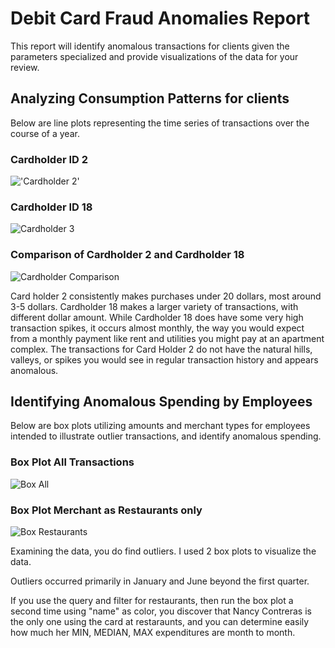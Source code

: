 # Debit Card Fraud Anomalies Report

This report will identify anomalous transactions for clients given the parameters specialized and provide visualizations of the data for your review.

## Analyzing Consumption Patterns for clients
Below are line plots representing the time series of transactions over the course of a year.

### Cardholder ID 2
!['Cardholder 2'](Images/bokeh_plot(1))

### Cardholder ID 18
![Cardholder 3](Images/bokeh_plot(2))

### Comparison of Cardholder 2 and Cardholder 18
![Cardholder Comparison](Images/bokeh_plot(3))

Card holder 2 consistently makes purchases under 20 dollars, most around 3-5 dollars. Cardholder 18 makes a larger variety of transactions, with different dollar amount. While Cardholder 18 does have some very high transaction spikes, it occurs almost monthly, the way you would expect from a monthly payment like rent and utilities you might pay at an apartment complex. The transactions for Card Holder 2 do not have the natural hills, valleys, or spikes you would see in regular transaction history and appears anomalous.

## Identifying Anomalous Spending by Employees

Below are box plots utilizing amounts and merchant types for employees intended to illustrate outlier transactions, and identify anomalous spending.

### Box Plot All Transactions
![Box All](Images/newplot(1))

### Box Plot Merchant as Restaurants only
![Box Restaurants](Images/newplot(3))

Examining the data, you do find outliers. I used 2 box plots to visualize the data. 

Outliers occurred primarily in January and June beyond the first quarter. 

If you use the query and filter for restaurants, then run the box plot a second time using "name" as color, you discover that Nancy Contreras is the only one using the card at restaraunts, and you can determine easily how much her MIN, MEDIAN, MAX expenditures are month to month.



